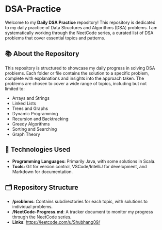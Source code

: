 # DSA-Practice

Welcome to my **Daily DSA Practice** repository! This repository is dedicated to my daily practice of Data Structures and Algorithms (DSA) problems. I am systematically working through the NeetCode series, a curated list of DSA problems that cover essential topics and patterns.

## 📚 About the Repository

This repository is structured to showcase my daily progress in solving DSA problems. Each folder or file contains the solution to a specific problem, complete with explanations and insights into the approach taken. The problems are chosen to cover a wide range of topics, including but not limited to:

- Arrays and Strings
- Linked Lists
- Trees and Graphs
- Dynamic Programming
- Recursion and Backtracking
- Greedy Algorithms
- Sorting and Searching
- Graph Theory

## 🔧 Technologies Used

- **Programming Languages:** Primarily Java, with some solutions in Scala.
- **Tools:** Git for version control, VSCode/IntelliJ for development, and Markdown for documentation.

## 🗂️ Repository Structure

- **/problems**: Contains subdirectories for each topic, with solutions to individual problems.
- **/NeetCode-Progress.md**: A tracker document to monitor my progress through the NeetCode series.
- **Links**: https://leetcode.com/u/Shubhang09/

